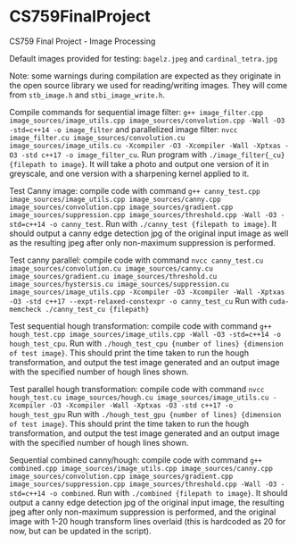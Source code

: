 # CS759FinalProject
CS759 Final Project - Image Processing

Default images provided for testing: `bagelz.jpeg` and `cardinal_tetra.jpg`

Note: some warnings during compilation are expected as they originate in the open source library we used for reading/writing images. They will come from `stb_image.h` and `stbi_image_write.h`.

Compile commands for sequential image filter: `g++ image_filter.cpp image_sources/image_utils.cpp image_sources/convolution.cpp -Wall -O3 -std=c++14 -o image_filter` and parallelized image filter: `nvcc image_filter.cu image_sources/convolution.cu image_sources/image_utils.cu -Xcompiler -O3 -Xcompiler -Wall -Xptxas -O3 -std c++17 -o image_filter_cu`. Run program with `./image_filter{_cu} {filepath to image}`. It will take a photo and output one version of it in greyscale, and one version with a sharpening kernel applied to it.

Test Canny image: compile code with command `g++ canny_test.cpp image_sources/image_utils.cpp image_sources/canny.cpp image_sources/convolution.cpp image_sources/gradient.cpp image_sources/suppression.cpp image_sources/threshold.cpp -Wall -O3 -std=c++14 -o canny_test`. Run with `./canny_test {filepath to image}`. It should output a canny edge detection jpg of the original input image as well as the resulting jpeg after only non-maximum suppression is performed.

Test canny parallel: compile code with command `nvcc canny_test.cu image_sources/convolution.cu image_sources/canny.cu image_sources/gradient.cu image_sources/threshold.cu image_sources/hystersis.cu image_sources/suppression.cu image_sources/image_utils.cpp -Xcompiler -O3 -Xcompiler -Wall -Xptxas -O3 -std c++17 --expt-relaxed-constexpr -o canny_test_cu` Run with `cuda-memcheck ./canny_test_cu {filepath}`

Test sequential hough transformation: compile code with command `g++ hough_test.cpp image_sources/image_utils.cpp -Wall -O3 -std=c++14 -o hough_test_cpu`. Run with `./hough_test_cpu {number of lines} {dimension of test image}`. This should print the time taken to run the hough transformation, and output the test image generated and an output image with the specified number of hough lines shown.

Test parallel hough transformation: compile code with command `nvcc hough_test.cu image_sources/hough.cu image_sources/image_utils.cu -Xcompiler -O3 -Xcompiler -Wall -Xptxas -O3 -std c++17 -o hough_test_gpu` Run with `./hough_test_gpu {number of lines} {dimension of test image}`. This should print the time taken to run the hough transformation, and output the test image generated and an output image with the specified number of hough lines shown.

Sequential combined canny/hough: compile code with command `g++ combined.cpp image_sources/image_utils.cpp image_sources/canny.cpp image_sources/convolution.cpp image_sources/gradient.cpp image_sources/suppression.cpp image_sources/threshold.cpp -Wall -O3 -std=c++14 -o combined`. Run with `./combined {filepath to image}`. It should output a canny edge detection jpg of the original input image, the resulting jpeg after only non-maximum suppression is performed, and the original image with 1-20 hough transform lines overlaid (this is hardcoded as 20 for now, but can be updated in the script).
